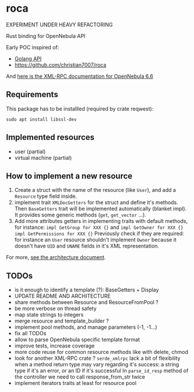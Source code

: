 # roca

EXPERIMENT UNDER HEAVY REFACTORING

Rust binding for OpenNebula API

Early POC inspired of:

- [Golang API](https://github.com/OpenNebula/one/tree/master/src/oca/go/src/goca)
- https://github.com/christian7007/roca

And [here is the XML-RPC documentation for OpenNebula 6.6](https://docs.opennebula.io/6.6/integration_and_development/system_interfaces/api.html)

## Requirements

This package has to be installled (required by crate reqwest):
```
sudo apt install libssl-dev
```

## Implemented resources

- user (partial)
- virtual machine (partial)

## How to implement a new resource

1. Create a struct with the name of the resource (like `User`), and 
   add a `Resource` type field inside.
2. implement trait `XMLDocGetters` for the struct and define it's methods.
   Then `BaseGetters` trait will be implemented automatically (blanket impl).
   It provides some generic methods (`get`, `get_vector` ...).
3. Add more attributes getters in implementing traits with default methods, for instance: 
   `impl GetGroup for XXX {}` and
   `impl GetOwner for XXX {}`
   `impl GetPermissions for XXX {}`
   Previously check if they are required: for instance an `User` resource shouldn't implement `Owner` because it doesn't have `UID` and `UNAME` fields in it's XML representation.


For more, [see the architecture document](./architecture.md).

## TODOs

- is it enough to identify a template (?): BaseGetters + Display
- UPDATE README AND ARCHITECTURE
- share methods between Resource and ResourceFromPool ?
- be more verbose on thread safety
- map state strings to integers
- merge resource and template_builder ?
- implement pool methods, and manage parameters (-1, -1...)
- fix all TODOs
- allow to parse OpenNebula specific template format
- improve tests, increase coverage
- more code reuse for common resource methods like with delete, chmod
- look for another XML-RPC crate ?
  `serde_xmlrpc` lack a bit of flexibility when a method return type may vary regarding it's success:
  a string type if it's an error, or an ID if it's successful
  In `parse_id_resp` method of the controller we need to call response_from_str twice
- implement iterators traits at least for resource pool
